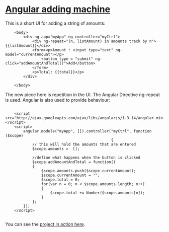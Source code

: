 [Angular adding machine](https://github.com/rhildred/angularaddingmachine)
=====

This is a short UI for adding a string of amounts:

```
    <body>
        <div ng-app="myApp" ng-controller="myCtrl">
            <div ng-repeat="(n, listAmount) in amounts track by n">{{listAmount}}</div>
            <form><p>Amount : <input type="text" ng-model="currentAmount"></p>
                <button type = "submit" ng-click="addAmountAndTotal()">Add</button>
            </form>
            <p>Total: {{total}}</p>
        </div>

    </body>
```

The new piece here is repetition in the UI. The Angular Directive ng-repeat is used. Angular is also used to provide behaviour:

```

    <script src="http://ajax.googleapis.com/ajax/libs/angularjs/1.3.14/angular.min.js"></script>
    <script>
        angular.module("myApp", []).controller("myCtrl", function ($scope) 
                                               {
            // this will hold the amounts that are entered
            $scope.amounts =  [];

            //define what happens when the button is clicked
            $scope.addAmountAndTotal = function()
            {
                $scope.amounts.push($scope.currentAmount);
                $scope.currentAmount = "";
                $scope.total = 0;
                for(var n = 0; n < $scope.amounts.length; n++)
                {
                    $scope.total += Number($scope.amounts[n]);
                }
            };
        });
    </script>


```

You can see the [project in action here](https://rhildred.github.io/angularaddingmachine). 
